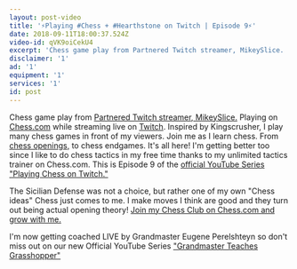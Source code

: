 ```yaml
---
layout: post-video
title: '⚡️Playing #Chess + #Hearthstone on Twitch | Episode 9⚡️'
date: 2018-09-11T18:00:37.524Z
video-id: qVK9oiCekU4
excerpt: 'Chess game play from Partnered Twitch streamer, MikeySlice. '
disclaimer: '1'
ad: '1'
equipment: '1'
services: '1'
id: post
---
```

Chess game play from [Partnered Twitch streamer, MikeySlice.](http://www.twitch.tv/mikeyslice) Playing on [Chess.com](http://www.chess.com/?ref_id=33583865) while streaming live on [Twitch](http://www.twitch.tv/). Inspired by Kingscrusher, I play many chess games in front of my viewers. Join me as I learn chess. From [chess openings,](https://chessopeningsexplained.com/membership-account/membership-levels/?pa=0D60A35DDB) to chess endgames. It's all here! I'm getting better too since I like to do chess tactics in my free time thanks to my unlimited tactics trainer on Chess.com. This is Episode 9 of the [official YouTube Series "Playing Chess on Twitch."
](https://www.youtube.com/playlist?list=PL7lVTzYgfl7GxeecS_H0Pfxp3lxHQL5E4)

The Sicilian Defense was not a choice, but rather one of my own "Chess ideas" Chess just comes to me. I make moves I think are good and they turn out being actual opening theory! [Join my Chess Club on Chess.com and grow with me.](https://www.chess.com/membership?ref_id=33583865)

I'm now getting coached LIVE by Grandmaster Eugene Perelshteyn so don't miss out on our new Official YouTube Series ["Grandmaster Teaches Grasshopper"](https://www.youtube.com/playlist?list=PL7lVTzYgfl7Hibd8rZ-jER9K70wmZzr_Z)

